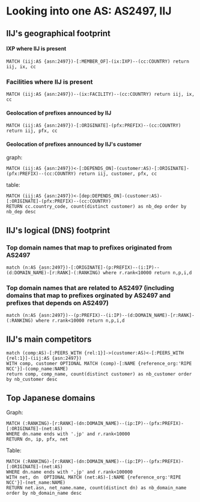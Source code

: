 # Looking into one AS: AS2497, IIJ

## IIJ's geographical footprint
#### IXP where IIJ is present
```cypher
MATCH (iij:AS {asn:2497})-[:MEMBER_OF]-(ix:IXP)--(cc:COUNTRY) return iij, ix, cc
```

### Facilities where IIJ is present
```cypher
MATCH (iij:AS {asn:2497})--(ix:FACILITY)--(cc:COUNTRY) return iij, ix, cc
```

#### Geolocation of prefixes announced by IIJ
```cypher
MATCH (iij:AS {asn:2497})-[:ORIGINATE]-(pfx:PREFIX)--(cc:COUNTRY) return iij, pfx, cc
```

#### Geolocation of prefixes announced by IIJ's customer
graph:
```cypher
MATCH (iij:AS {asn:2497})<-[:DEPENDS_ON]-(customer:AS)-[:ORIGINATE]-(pfx:PREFIX)--(cc:COUNTRY) return iij, customer, pfx, cc
```
table:
```cypher
MATCH (iij:AS {asn:2497})<-[dep:DEPENDS_ON]-(customer:AS)-[:ORIGINATE]-(pfx:PREFIX)--(cc:COUNTRY) 
RETURN cc.country_code, count(distinct customer) as nb_dep order by nb_dep desc
```

## IIJ's logical (DNS) footprint
### Top domain names that map to prefixes originated from AS2497 
```cypher
match (n:AS {asn:2497})-[:ORIGINATE]-(p:PREFIX)--(i:IP)--(d:DOMAIN_NAME)-[r:RANK]-(:RANKING) where r.rank<10000 return n,p,i,d
```

### Top domain names that are related to AS2497 (including domains that map to prefixes orginated by AS2497 and prefixes that depends on AS2497)
```cypher
match (n:AS {asn:2497})--(p:PREFIX)--(i:IP)--(d:DOMAIN_NAME)-[r:RANK]-(:RANKING) where r.rank<10000 return n,p,i,d
```

## IIJ's main competitors
```cypher
match (comp:AS)-[:PEERS_WITH {rel:1}]->(customer:AS)<-[:PEERS_WITH {rel:1}]-(iij:AS {asn:2497})
WITH comp, customer OPTIONAL MATCH (comp)-[:NAME {reference_org:'RIPE NCC'}]-(comp_name:NAME)
return comp, comp_name, count(distinct customer) as nb_customer order by nb_customer desc
```

## Top Japanese domains
Graph:
```cypher
MATCH (:RANKING)-[r:RANK]-(dn:DOMAIN_NAME)--(ip:IP)--(pfx:PREFIX)-[:ORIGINATE]-(net:AS)
WHERE dn.name ends with '.jp' and r.rank<10000
RETURN dn, ip, pfx, net
```

Table:
```cypher
MATCH (:RANKING)-[r:RANK]-(dn:DOMAIN_NAME)--(ip:IP)--(pfx:PREFIX)-[:ORIGINATE]-(net:AS)
WHERE dn.name ends with '.jp' and r.rank<100000
WITH net, dn  OPTIONAL MATCH (net:AS)-[:NAME {reference_org:'RIPE NCC'}]-(net_name:NAME)
RETURN net.asn, net_name.name, count(distinct dn) as nb_domain_name order by nb_domain_name desc
```
